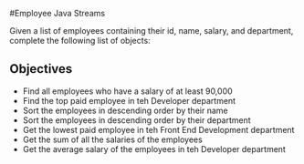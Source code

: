 #Employee Java Streams

Given a list of employees containing their id, name, salary, and department, complete the following list of objects:

**Objectives**
---
* Find all employees who have a salary of at least 90,000
* Find the top paid employee in teh Developer department
* Sort the employees in descending order by their name
* Sort the employees in descending order by their department
* Get the lowest paid employee in teh Front End Development department
* Get the sum of all the salaries of the employees
* Get the average salary of the employees in teh Developer department
